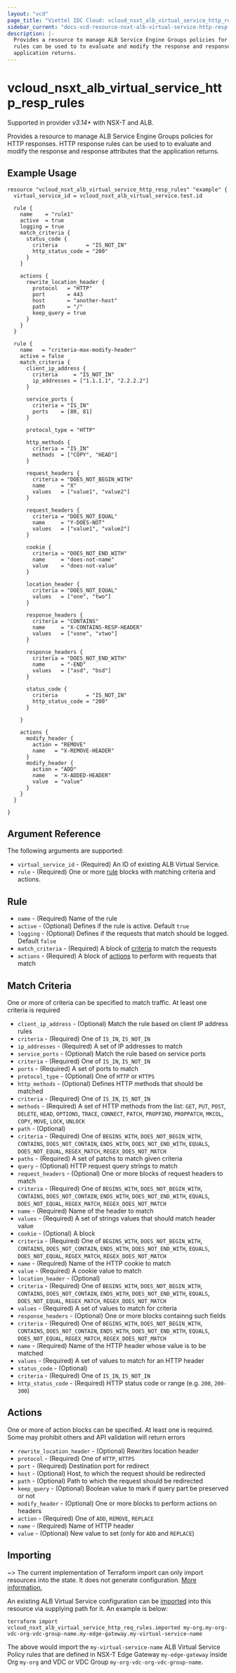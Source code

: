 ```yaml
---
layout: "vcd"
page_title: "Viettel IDC Cloud: vcloud_nsxt_alb_virtual_service_http_resp_rules"
sidebar_current: "docs-vcd-resource-nsxt-alb-virtual-service-http-resp-rules"
description: |-
  Provides a resource to manage ALB Service Engine Groups policies for HTTP responses. HTTP response 
  rules can be used to to evaluate and modify the response and response attributes that the
  application returns.
---
```


# vcloud\_nsxt\_alb\_virtual\_service\_http\_resp\_rules

Supported in provider *v3.14+* with NSX-T and ALB.

Provides a resource to manage ALB Service Engine Groups policies for HTTP responses. HTTP response 
rules can be used to to evaluate and modify the response and response attributes that the
application returns.

## Example Usage

```hcl
resource "vcloud_nsxt_alb_virtual_service_http_resp_rules" "example" {
  virtual_service_id = vcloud_nsxt_alb_virtual_service.test.id

  rule {
    name    = "rule1"
    active  = true
    logging = true
    match_criteria {
      status_code {
        criteria         = "IS_NOT_IN"
        http_status_code = "200"
      }
    }

    actions {
      rewrite_location_header {
        protocol   = "HTTP"
        port       = 443
        host       = "another-host"
        path       = "/"
        keep_query = true
      }
    }
  }

  rule {
    name   = "criteria-max-modify-header"
    active = false
    match_criteria {
      client_ip_address {
        criteria     = "IS_NOT_IN"
        ip_addresses = ["1.1.1.1", "2.2.2.2"]
      }

      service_ports {
        criteria = "IS_IN"
        ports    = [80, 81]
      }

      protocol_type = "HTTP"

      http_methods {
        criteria = "IS_IN"
        methods  = ["COPY", "HEAD"]
      }

      request_headers {
        criteria = "DOES_NOT_BEGIN_WITH"
        name     = "X"
        values   = ["value1", "value2"]
      }

      request_headers {
        criteria = "DOES_NOT_EQUAL"
        name     = "Y-DOES-NOT"
        values   = ["value1", "value2"]
      }

      cookie {
        criteria = "DOES_NOT_END_WITH"
        name     = "does-not-name"
        value    = "does-not-value"
      }

      location_header {
        criteria = "DOES_NOT_EQUAL"
        values   = ["one", "two"]
      }

      response_headers {
        criteria = "CONTAINS"
        name     = "X-CONTAINS-RESP-HEADER"
        values   = ["vone", "vtwo"]
      }

      response_headers {
        criteria = "DOES_NOT_END_WITH"
        name     = "-END"
        values   = ["asd", "bsd"]
      }

      status_code {
        criteria         = "IS_NOT_IN"
        http_status_code = "200"
      }

    }

    actions {
      modify_header {
        action = "REMOVE"
        name   = "X-REMOVE-HEADER"
      }
      modify_header {
        action = "ADD"
        name   = "X-ADDED-HEADER"
        value  = "value"
      }
    }
  }

}
```

## Argument Reference

The following arguments are supported:

* `virtual_service_id` - (Required) An ID of existing ALB Virtual Service.
* `rule` - (Required) One or more [rule](#rule-block) blocks with matching criteria and actions.

<a id="rule-block"></a>
## Rule

* `name` - (Required) Name of the rule
* `active` - (Optional) Defines if the rule is active. Default `true`
* `logging` - (Optional) Defines if the requests that match should be logged. Default `false`
* `match_criteria` - (Required) A block of [criteria](#rule-criteria-block) to match the requests
* `actions` - (Required) A block of [actions](#rule-action-block) to perform with requests that match

<a id="rule-criteria-block"></a>
## Match Criteria

One or more of criteria can be specified to match traffic. At least one criteria is required

* `client_ip_address` - (Optional) Match the rule based on client IP address rules
 * `criteria` - (Required) One of `IS_IN`, `IS_NOT_IN`
 * `ip_addresses` - (Required) A set of IP addresses to match
* `service_ports` - (Optional) Match the rule based on service ports
 * `criteria` - (Required) One of `IS_IN`, `IS_NOT_IN`
 * `ports` - (Required) A set of ports to match
* `protocol_type` - (Optional) One of `HTTP` or `HTTPS`
* `http_methods` - (Optional) Defines HTTP methods that should be matched
 * `criteria` - (Required) One of `IS_IN`, `IS_NOT_IN`
 * `methods` - (Required) A set of HTTP methods from the list: `GET`, `PUT`, `POST`, `DELETE`,
   `HEAD`, `OPTIONS`, `TRACE`, `CONNECT`, `PATCH`, `PROPFIND`, `PROPPATCH`, `MKCOL`, `COPY`, `MOVE`,
   `LOCK`, `UNLOCK`
* `path` - (Optional) 
 * `criteria` - (Required) One of `BEGINS_WITH`, `DOES_NOT_BEGIN_WITH`, `CONTAINS`,
   `DOES_NOT_CONTAIN`, `ENDS_WITH`, `DOES_NOT_END_WITH`, `EQUALS`, `DOES_NOT_EQUAL`, `REGEX_MATCH`,
   `REGEX_DOES_NOT_MATCH`
 * `paths` - (Required) A set of patchs to match given criteria
* `query` - (Optional) HTTP request query strings to match
* `request_headers` - (Optional) One or more blocks of request headers to match
 * `criteria` - (Required) One of `BEGINS_WITH`, `DOES_NOT_BEGIN_WITH`, `CONTAINS`,
   `DOES_NOT_CONTAIN`, `ENDS_WITH`, `DOES_NOT_END_WITH`, `EQUALS`, `DOES_NOT_EQUAL`, `REGEX_MATCH`,
   `REGEX_DOES_NOT_MATCH`
 * `name` - (Required) Name of the header to match
 * `values` - (Required) A set of strings values that should match header value
* `cookie` - (Optional) A block 
 * `criteria` - (Required) One of `BEGINS_WITH`, `DOES_NOT_BEGIN_WITH`, `CONTAINS`,
   `DOES_NOT_CONTAIN`, `ENDS_WITH`, `DOES_NOT_END_WITH`, `EQUALS`, `DOES_NOT_EQUAL`, `REGEX_MATCH`,
   `REGEX_DOES_NOT_MATCH`
 * `name` - (Required) Name of the HTTP cookie to match
 * `value` - (Required) A cookie value to match
* `location_header` - (Optional) 
 * `criteria` - (Required) One of `BEGINS_WITH`, `DOES_NOT_BEGIN_WITH`, `CONTAINS`,
   `DOES_NOT_CONTAIN`, `ENDS_WITH`, `DOES_NOT_END_WITH`, `EQUALS`, `DOES_NOT_EQUAL`, `REGEX_MATCH`,
   `REGEX_DOES_NOT_MATCH`
 * `values` - (Required) A set of values to match for criteria
* `response_headers` - (Optional) One or more blocks containng such fields
 * `criteria` - (Required) One of `BEGINS_WITH`, `DOES_NOT_BEGIN_WITH`, `CONTAINS`,
   `DOES_NOT_CONTAIN`, `ENDS_WITH`, `DOES_NOT_END_WITH`, `EQUALS`, `DOES_NOT_EQUAL`, `REGEX_MATCH`,
   `REGEX_DOES_NOT_MATCH`
 * `name` - (Required) Name of the HTTP header whose value is to be matched
 * `values` - (Required) A set of values to match for an HTTP header
* `status_code` - (Optional) 
 * `criteria` - (Required) One of `IS_IN`, `IS_NOT_IN`
 * `http_status_code` - (Required) HTTP status code or range (e.g. `200`, `200-300`)

<a id="rule-action-block"></a>
## Actions

One or more of action blocks can be specified. At least one is required. Some may prohibit others
and API validation will return errors

* `rewrite_location_header` - (Optional) Rewrites location header
 * `protocol` - (Required) One of `HTTP`, `HTTPS`
 * `port` - (Required) Destination port for redirect
 * `host` - (Optional) Host, to which the request should be redirected
 * `path` - (Optional) Path to which the request should be redirected
 * `keep_query` - (Optional) Boolean value to mark if query part be preserved or not
* `modify_header` - (Optional) One or more blocks to perform actions on headers
 * `action` - (Required) One of `ADD`, `REMOVE`, `REPLACE`
 * `name` - (Required) Name of HTTP header
 * `value` - (Optional) New value to set (only for `ADD` and `REPLACE`)

## Importing

~> The current implementation of Terraform import can only import resources into the state.
It does not generate configuration. [More information.](https://www.terraform.io/docs/import/)

An existing ALB Virtual Service configuration can be [imported][docs-import] into this resource
via supplying path for it. An example is below:

[docs-import]: https://www.terraform.io/docs/import/

```
terraform import vcloud_nsxt_alb_virtual_service_http_req_rules.imported my-org.my-org-vdc-org-vdc-group-name.my-edge-gateway.my-virtual-service-name
```

The above would import the `my-virtual-service-name` ALB Virtual Service Policy rules that are
defined in NSX-T Edge Gateway `my-edge-gateway` inside Org `my-org` and VDC or VDC Group
`my-org-vdc-org-vdc-group-name`.
